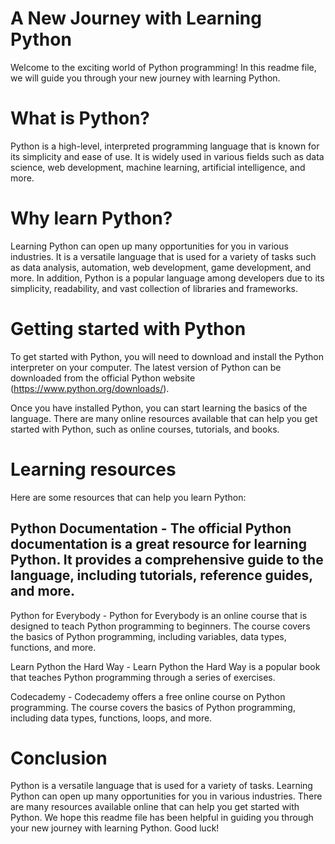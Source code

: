 # A New Journey with Learning Python
Welcome to the exciting world of Python programming! In this readme file, we will guide you through your new journey with learning Python.

# What is Python?
Python is a high-level, interpreted programming language that is known for its simplicity and ease of use. It is widely used in various fields such as data science, web development, machine learning, artificial intelligence, and more.

# Why learn Python?
Learning Python can open up many opportunities for you in various industries. It is a versatile language that is used for a variety of tasks such as data analysis, automation, web development, game development, and more. In addition, Python is a popular language among developers due to its simplicity, readability, and vast collection of libraries and frameworks.

# Getting started with Python
To get started with Python, you will need to download and install the Python interpreter on your computer. The latest version of Python can be downloaded from the official Python website (https://www.python.org/downloads/).

Once you have installed Python, you can start learning the basics of the language. There are many online resources available that can help you get started with Python, such as online courses, tutorials, and books.

# Learning resources
Here are some resources that can help you learn Python:

## Python Documentation - The official Python documentation is a great resource for learning Python. It provides a comprehensive guide to the language, including tutorials, reference guides, and more.

Python for Everybody - Python for Everybody is an online course that is designed to teach Python programming to beginners. The course covers the basics of Python programming, including variables, data types, functions, and more.

Learn Python the Hard Way - Learn Python the Hard Way is a popular book that teaches Python programming through a series of exercises.

Codecademy - Codecademy offers a free online course on Python programming. The course covers the basics of Python programming, including data types, functions, loops, and more.

# Conclusion
Python is a versatile language that is used for a variety of tasks. Learning Python can open up many opportunities for you in various industries. There are many resources available online that can help you get started with Python. We hope this readme file has been helpful in guiding you through your new journey with learning Python. Good luck!

